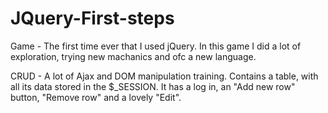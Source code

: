 # JQuery-First-steps

Game - The first time ever that I used jQuery. In this game I did a lot of exploration, trying new machanics and ofc a new language.

CRUD - A lot of Ajax and DOM manipulation training. Contains a table, with all its data stored in the $_SESSION. It has a log in, an "Add new row" button, "Remove row" and a lovely "Edit".
